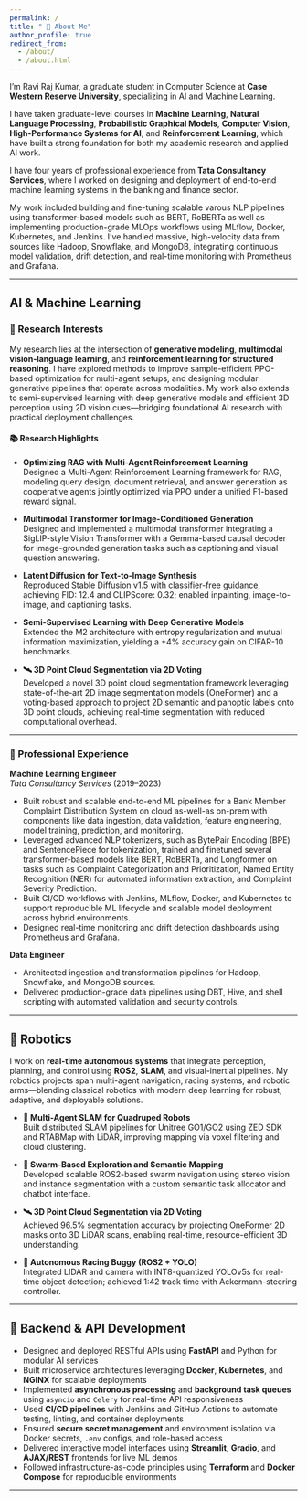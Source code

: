 ```yaml
---
permalink: /
title: " 👋 About Me"
author_profile: true
redirect_from:
  - /about/
  - /about.html
---
```


I’m Ravi Raj Kumar, a graduate student in Computer Science at **Case Western Reserve University**, specializing in AI and Machine Learning. 

I have taken graduate-level courses in **Machine Learning**, **Natural Language Processing**, **Probabilistic Graphical Models**, **Computer Vision**, **High-Performance Systems for AI**, and **Reinforcement Learning**, which have built a strong foundation for both my academic research and applied AI work.

I have four years of professional experience from **Tata Consultancy Services**, where I worked on designing and deployment of end-to-end machine learning systems in the banking and finance sector.

My work included building and fine-tuning scalable varous NLP pipelines using transformer-based models such as BERT, RoBERTa  as well as implementing production-grade MLOps workflows using MLflow, Docker, Kubernetes, and Jenkins. I’ve handled massive, high-velocity data from sources like Hadoop, Snowflake, and MongoDB, integrating continuous model validation, drift detection, and real-time monitoring with Prometheus and Grafana.


---
## AI & Machine Learning
### 🧪 Research Interests  
My research lies at the intersection of **generative modeling**, **multimodal vision-language learning**, and **reinforcement learning for structured reasoning**. I have explored methods to improve sample-efficient PPO-based optimization for multi-agent setups, and designing modular generative pipelines that operate across modalities. My work also extends to semi-supervised learning with deep generative models and efficient 3D perception using 2D vision cues—bridging foundational AI research with practical deployment challenges.

#### 📚 Research Highlights

- **Optimizing RAG with Multi-Agent Reinforcement Learning**  
  Designed a Multi-Agent Reinforcement Learning framework for RAG, modeling query design, document retrieval, and answer generation as cooperative agents jointly optimized via PPO under a unified F1-based reward signal.
  
- **Multimodal Transformer for Image-Conditioned Generation**  
  Designed and implemented a multimodal transformer integrating a SigLIP-style Vision Transformer with a Gemma-based causal decoder for image-grounded generation tasks such as captioning and visual question answering.

- **Latent Diffusion for Text-to-Image Synthesis**  
  Reproduced Stable Diffusion v1.5 with classifier-free guidance, achieving FID: 12.4 and CLIPScore: 0.32; enabled inpainting, image-to-image, and captioning tasks.

- **Semi-Supervised Learning with Deep Generative Models**  
  Extended the M2 architecture with entropy regularization and mutual information maximization, yielding a +4% accuracy gain on CIFAR-10 benchmarks.
  
- **🛰️ 3D Point Cloud Segmentation via 2D Voting**  
  Developed a novel 3D point cloud segmentation framework leveraging state-of-the-art 2D image segmentation models (OneFormer) and a voting-based approach to project 2D semantic and panoptic labels onto 3D point clouds, achieving real-time segmentation with reduced computational overhead.

---

### 💼 Professional Experience

**Machine Learning Engineer**  
*Tata Consultancy Services* (2019–2023)  
- Built robust and scalable end-to-end ML pipelines for a Bank Member Complaint Distribution System on cloud as-well-as on-prem
with components like data ingestion, data validation, feature engineering, model training, prediction, and monitoring.
- Leveraged advanced NLP tokenizers, such as BytePair Encoding (BPE) and SentencePiece for tokenization, trained and
finetuned several transformer-based models like BERT, RoBERTa, and Longformer on tasks such as Complaint Categorization
and Prioritization, Named Entity Recognition (NER) for automated information extraction, and Complaint Severity Prediction.
- Built CI/CD workflows with Jenkins, MLflow, Docker, and Kubernetes to support reproducible ML lifecycle and scalable model deployment across hybrid environments.  
- Designed real-time monitoring and drift detection dashboards using Prometheus and Grafana.  

**Data Engineer**  
- Architected ingestion and transformation pipelines for Hadoop, Snowflake, and MongoDB sources.  
- Delivered production-grade data pipelines using DBT, Hive, and shell scripting with automated validation and security controls.

 --- 
## 🤖 Robotics  
I work on **real-time autonomous systems** that integrate perception, planning, and control using **ROS2**, **SLAM**, and visual-inertial pipelines. My robotics projects span multi-agent navigation, racing systems, and robotic arms—blending classical robotics with modern deep learning for robust, adaptive, and deployable solutions.

- **🤖 Multi-Agent SLAM for Quadruped Robots**  
  Built distributed SLAM pipelines for Unitree GO1/GO2 using ZED SDK and RTABMap with LiDAR, improving mapping via voxel filtering and cloud clustering.

- **🧠 Swarm-Based Exploration and Semantic Mapping**  
  Developed scalable ROS2-based swarm navigation using stereo vision and instance segmentation with a custom semantic task allocator and chatbot interface.

- **🛰️ 3D Point Cloud Segmentation via 2D Voting**  
  Achieved 96.5% segmentation accuracy by projecting OneFormer 2D masks onto 3D LiDAR scans, enabling real-time, resource-efficient 3D understanding.

- **🏁 Autonomous Racing Buggy (ROS2 + YOLO)**  
  Integrated LIDAR and camera with INT8-quantized YOLOv5s for real-time object detection; achieved 1:42 track time with Ackermann-steering controller.


---

## 🔧 Backend & API Development
- Designed and deployed RESTful APIs using **FastAPI** and Python for modular AI services
- Built microservice architectures leveraging **Docker**, **Kubernetes**, and **NGINX** for scalable deployments
- Implemented **asynchronous processing** and **background task queues** using `asyncio` and `Celery` for real-time API responsiveness
- Used **CI/CD pipelines** with Jenkins and GitHub Actions to automate testing, linting, and container deployments
- Ensured **secure secret management** and environment isolation via Docker secrets, `.env` configs, and role-based access
- Delivered interactive model interfaces using **Streamlit**, **Gradio**, and **AJAX/REST** frontends for live ML demos
- Followed infrastructure-as-code principles using **Terraform** and **Docker Compose** for reproducible environments


---


